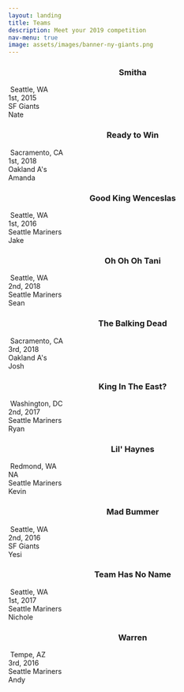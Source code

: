 ```yaml
---
layout: landing
title: Teams
description: Meet your 2019 competition
nav-menu: true
image: assets/images/banner-ny-giants.png
---
```


<!-- Image -->
<div class="box alt">
	<div class="row 25% uniform">
		<div class="4u">
		<!-- Nate -->
			<center><h3>Smitha</h3></center>
			<span class="image fit"><img src="assets/images/teams-nate-2.png" alt="" /></span>
			<span>
			<a class="icon alt fa-map-marker" > Seattle, WA</a>
			<br> <a class="icon alt fa-trophy"> 1st, 2015</a>
			<br> <a class="icon alt fa-thumbs-o-up"> SF Giants
			<br> <a class="icon alt fa-user"> Nate
			<br>
			</span>
		</div>
		<!-- Amanda -->
		<div class="4u">
			<center><h3>Ready to Win</h3></center>
			<span class="image fit"><img src="assets/images/teams-amanda-2.png" alt=""/></span>
			<span>
			<a class="icon alt fa-map-marker" > Sacramento, CA
			<br> <a class="icon alt fa-trophy"> 1st, 2018
			<br> <a class="icon alt fa-thumbs-o-up"> Oakland A's
			<br> <a class="icon alt fa-user"> Amanda
			<br>
			</span>
		</div>
		<!-- Wild -->
		<div class="4u$">
			<center><h3>Good King Wenceslas</h3></center>
			<span class="image fit"><img src="assets/images/teams-wild.png" alt=""/></span>
			<span>
			<a class="icon alt fa-map-marker" > Seattle, WA
			<br> <a class="icon alt fa-trophy"> 1st, 2016
			<br> <a class="icon alt fa-thumbs-o-up"> Seattle Mariners
			<br> <a class="icon alt fa-user"> Jake
			<br>
			</span>
		</div>
		<!-- Sean -->
		<div class="4u">
			<center><h3>Oh Oh Oh Tani </h3></center>
			<span class="image fit"><img src="assets/images/teams-sean.png" alt="" /></span>
			<span>
			<a class="icon alt fa-map-marker" > Seattle, WA
			<br> <a class="icon alt fa-trophy"> 2nd, 2018
			<br> <a class="icon alt fa-thumbs-o-up"> Seattle Mariners
			<br> <a class="icon alt fa-user"> Sean
			<br>
			</span>
		</div>
		<!-- Josh -->
		<div class="4u">
			<center><h3>The Balking Dead</h3></center>
			<span class="image fit"><img src="assets/images/teams-josh-2.png" alt=""/></span>
			<span>
			<a class="icon alt fa-map-marker" > Sacramento, CA
			<br> <a class="icon alt fa-trophy"> 3rd, 2018
			<br> <a class="icon alt fa-thumbs-o-up"> Oakland A's
			<br> <a class="icon alt fa-user"> Josh
			<br>
			</span>
		</div>
		<!-- Ryan -->
		<div class="4u">
			<center><h3>King In The East?</h3></center>
			<span class="image fit"><img src="assets/images/teams-ryan.png" alt="" /></span>
			<span>
			<a class="icon alt fa-map-marker" > Washington, DC
			<br> <a class="icon alt fa-trophy"> 2nd, 2017
			<br> <a class="icon alt fa-thumbs-o-up"> Seattle Mariners
			<br> <a class="icon alt fa-user"> Ryan
			<br>
			</span>
		</div>
	</div>
</div>

<!-- SECOND SET -->
<div class="box alt">
	<div class="row 25% uniform">
		<!-- Kevin -->
		<div class="4u">
			<center><h3>Lil' Haynes</h3></center>
			<span class="image fit"><img src="assets/images/teams-kevin.png" alt="" /></span>
			<span>
			<a class="icon alt fa-map-marker" > Redmond, WA
			<br> <a class="icon alt fa-trophy"> NA
			<br> <a class="icon alt fa-thumbs-o-up"> Seattle Mariners
			<br> <a class="icon alt fa-user"> Kevin
			<br>
			</span>
		</div>
		<!-- Yesi -->
		<div class="4u$">
			<center><h3>Mad Bummer</h3></center>
			<span class="image fit"><img src="assets/images/teams-yesi.png" alt="" /></span>
			<span>
			<a class="icon alt fa-map-marker" > Seattle, WA
			<br> <a class="icon alt fa-trophy"> 2nd, 2016
			<br> <a class="icon alt fa-thumbs-o-up"> SF Giants
			<br> <a class="icon alt fa-user"> Yesi
			<br>
			</span>
		</div>
		<!-- Nichole -->
		<div class="4u$">
			<center><h3>Team Has No Name</h3></center>
			<span class="image fit"><img src="assets/images/teams-nichole.png" alt="" /></span>
			<span>
			<a class="icon alt fa-map-marker" > Seattle, WA
			<br> <a class="icon alt fa-trophy"> 1st, 2017
			<br> <a class="icon alt fa-thumbs-o-up"> Seattle Mariners
			<br> <a class="icon alt fa-user"> Nichole
			<br>
			</span>
		</div>
		<!-- Andy -->
		<div class="4u$">
			<center><h3>Warren</h3></center>
			<span class="image fit"><img src="assets/images/teams-andy.png" alt="" /></span>
			<span>
			<a class="icon alt fa-map-marker" > Tempe, AZ
			<br> <a class="icon alt fa-trophy"> 3rd, 2016
			<br> <a class="icon alt fa-thumbs-o-up"> Seattle Mariners
			<br> <a class="icon alt fa-user"> Andy
			<br>
			</span>
		</div>
	</div>
</div>
